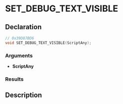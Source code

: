 # SET_DEBUG_TEXT_VISIBLE

## Declaration
```cpp
// 0x39D87BD6
void SET_DEBUG_TEXT_VISIBLE(ScriptAny);
```

### Arguments
- **ScriptAny**

### Results

## Description
